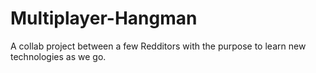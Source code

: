 # Multiplayer-Hangman
A collab project between a few Redditors with the purpose to learn new technologies as we go.
